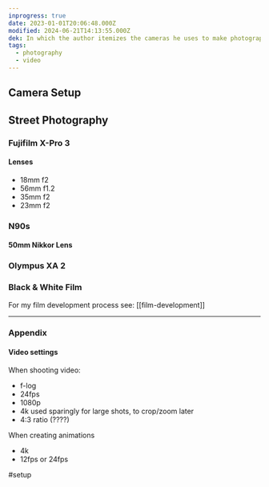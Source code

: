 ```yaml
---
inprogress: true
date: 2023-01-01T20:06:48.000Z
modified: 2024-06-21T14:13:55.000Z
dek: In which the author itemizes the cameras he uses to make photographs
tags:
  - photography
  - video
---
```


## Camera Setup

## Street Photography

### Fujifilm X-Pro 3

#### Lenses
- 18mm f2
- 56mm f1.2
- 35mm f2
- 23mm f2

### N90s

#### 50mm Nikkor Lens

### Olympus XA 2

### Black & White Film

For my film development process see: [[film-development]]

---

### Appendix

#### Video settings

When shooting video:

- f-log
- 24fps
- 1080p
- 4k used sparingly for large shots, to crop/zoom later
- 4:3 ratio (????)

When creating animations

- 4k
- 12fps or 24fps

#setup
